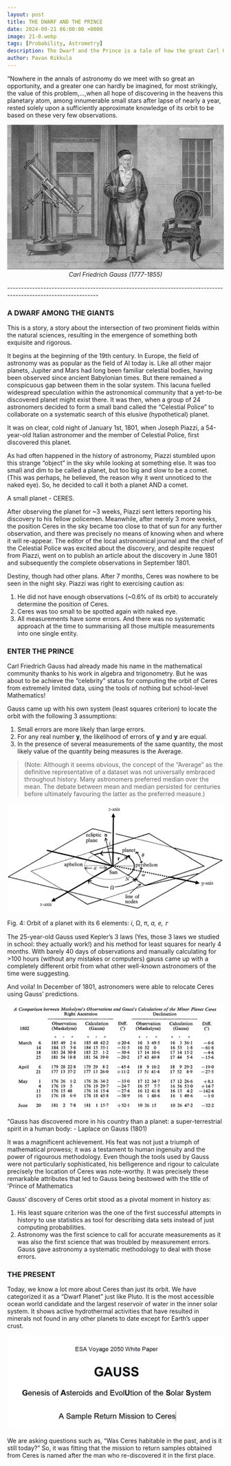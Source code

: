 ```yaml
---
layout: post
title: THE DWARF AND THE PRINCE
date: 2024-09-21 06:00:00 +0000
image: 21-0.webp
tags: [Probability, Astrometry]
description: The Dwarf and the Prince is a tale of how the great Carl Gauss pioneered the application of statistics in astronomy - a marriage that laid the foundation for Modern Probability (and Statistics) and Astrometry.
author: Pavan Rikkula
---
```


“Nowhere in the annals of astronomy do we meet with so great an opportunity, and a greater one can hardly be imagined, for most strikingly, the value of this problem,…,when all hope of discovering in the heavens this planetary atom, among innumerable small stars after lapse of nearly a year, rested solely upon a sufficiently approximate knowledge of its orbit to be based on these very few observations.

<p align="center">
   <img src="/img/21-0.webp" alt>
   <br>
   <em>  Carl Friedrich Gauss (1777-1855) </em>
</p> 
---------------------------------------------------------------------------------------------------------------

### **A DWARF AMONG THE GIANTS**

This is a story, a story about the intersection of two prominent fields within the natural sciences, resulting in the emergence of something both exquisite and rigorous.

It begins at the beginning of the 19th century. In Europe, the field of astronomy was as popular as the field of AI today is. Like all other major planets, Jupiter and Mars had long been familiar celestial bodies, having been observed since ancient Babylonian times. But there remained a conspicuous gap between them in the solar system. This lacuna fuelled widespread speculation within the astronomical community that a yet-to-be discovered planet might exist there. It was then, when a group of 24 astronomers decided to form a small band called the “Celestial Police” to collaborate on a systematic search of this elusive (hypothetical) planet.

It was on clear, cold night of January 1st, 1801, when Joseph Piazzi, a 54-year-old Italian astronomer and the member of Celestial Police, first discovered this planet.

As had often happened in the history of astronomy, Piazzi stumbled upon this strange “object” in the sky while looking at something else. It was too small and dim to be called a planet, but too big and slow to be a comet. (This was perhaps, he believed, the reason why it went unnoticed to the naked eye). So, he decided to call it both a planet AND a comet.

A small planet - CERES.

After observing the planet for ~3 weeks, Piazzi sent letters reporting his discovery to his fellow policemen. Meanwhile, after merely 3 more weeks, the position Ceres in the sky became too close to that of sun for any further observation, and there was precisely no means of knowing when and where it will re-appear. The editor of the local astronomical journal and the chief of the Celestial Police was excited about the discovery, and despite request from Piazzi, went on to publish an article about the discovery in June 1801 and subsequently the complete observations in September 1801.

Destiny, though had other plans. After 7 months, Ceres was nowhere to be seen in the night sky. Piazzi was right to exercising caution as:

1. He did not have enough observations (~0.6% of its orbit) to accurately determine the position of Ceres.
2. Ceres was too small to be spotted again with naked eye.
3. All measurements have some errors. And there was no systematic approach at the time to summarising all those multiple measurements into one single entity.

### **ENTER THE PRINCE**

Carl Friedrich Gauss had already made his name in the mathematical community thanks to his work in algebra and trigonometry. But he was about to be achieve the “celebrity” status for computing the orbit of Ceres from extremely limited data, using the tools of nothing but school-level Mathematics!

Gauss came up with his own system (least squares criterion) to locate the orbit with the following 3 assumptions:

1. Small errors are more likely than large errors.
2. For any real number **y**, the likelihood of errors of **y** and **y** are equal.
3. In the presence of several measurements of the same quantity, the most likely value of the quantity being measures is the Average.

> (Note: Although it seems obvious, the concept of the “Average” as the definitive representative of a dataset was not universally embraced throughout history. Many astronomers preferred median over the mean. The debate between mean and median persisted for centuries before ultimately favouring the latter as the preferred measure.)
> 

<p align="center">
   <img src="/img/21-1.webp" alt>
</p>

Fig. 4: Orbit of a planet with its 6 elements: *i*, Ω, π, *a, e, 𝜏*

The 25-year-old Gauss used Kepler’s 3 laws (Yes, those 3 laws we studied in school: they actually work!) and his method for least squares for nearly 4 months. With barely 40 days of observations and manually calculating for >100 hours (without any mistakes or computers) gauss came up with a completely different orbit from what other well-known astronomers of the time were suggesting.

And voila! In December of 1801, astronomers were able to relocate Ceres using Gauss’ predictions.

<p align="center">
   <img src="/img/21-2.webp" alt>
</p>

“Gauss has discovered more in his country than a planet: a super-terrestrial spirit in a human body: - Laplace on Gauss (1801)

It was a magnificent achievement. His feat was not just a triumph of mathematical prowess; it was a testament to human ingenuity and the power of rigourous methodology. Even though the tools used by Gauss were not particularly sophisticated, his belligerence and rigour to calculate precisely the location of Ceres was note-worthy. It was precisely these remarkable attributes that led to Gauss being bestowed with the title of 'Prince of Mathematics

Gauss’ discovery of Ceres orbit stood as a pivotal moment in history as:

1. His least square criterion was the one of the first successful attempts in history to use statistics as tool for describing data sets instead of just computing probabilities.
2. Astronomy was the first science to call for accurate measurements as it was also the first science that was troubled by measurement errors. Gauss gave astronomy a systematic methodology to deal with those errors.

### **THE PRESENT**

Today, we know a lot more about Ceres than just its orbit. We have categorized it as a “Dwarf Planet” just like Pluto. It is the most accessible ocean world candidate and the largest reservoir of water in the inner solar system. It shows active hydrothermal activities that have resulted in minerals not found in any other planets to date except for Earth’s upper crust.

<p align="center">
   <img src="/img/21-3.webp" alt>
</p>

We are asking questions such as, “Was Ceres habitable in the past, and is it still today?” So, it was fitting that the mission to return samples obtained from Ceres is named after the man who re-discovered it in the first place.

###
